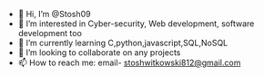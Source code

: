 - 👋 Hi, I’m @Stosh09
- 👀 I’m interested in Cyber-security, Web development, software development too
- 🌱 I’m currently learning C,python,javascript,SQL,NoSQL
- 💞️ I’m looking to collaborate on any projects
- 📫 How to reach me: email- stoshwitkowski812@gmail.com

<!---
Stosh09/Stosh09 is a ✨ special ✨ repository because its `README.md` (this file) appears on your GitHub profile.
You can click the Preview link to take a look at your changes.
--->
